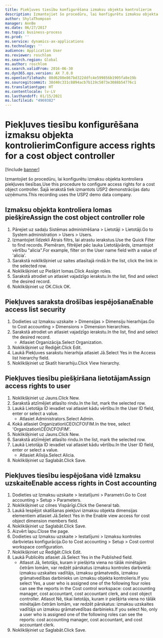 ```yaml
---
title: Piekļuves tiesību konfigurēšana izmaksu objekta kontrolierim
description: Izmantojiet šo procedūru, lai konfigurētu izmaksu objekta kontroliera piekļuves tiesības.
author: ShylaThompson
manager: AnnBe
ms.date: 06/27/2017
ms.topic: business-process
ms.prod: ''
ms.service: dynamics-ax-applications
ms.technology: ''
audience: Application User
ms.reviewer: roschlom
ms.search.region: Global
ms.author: roschlom
ms.search.validFrom: 2016-06-30
ms.dyn365.ops.version: AX 7.0.0
ms.openlocfilehash: 88d6208e867bd322ddfc4e599856b1905fa8e19b
ms.sourcegitcommit: 38d40c331c8894acb7b119c5073e3088b54776c1
ms.translationtype: HT
ms.contentlocale: lv-LV
ms.lasthandoff: 01/15/2021
ms.locfileid: "4969382"
---
```

# <a name="configure-access-rights-for-a-cost-object-controller"></a><span data-ttu-id="33e5a-103">Piekļuves tiesību konfigurēšana izmaksu objekta kontrolierim</span><span class="sxs-lookup"><span data-stu-id="33e5a-103">Configure access rights for a cost object controller</span></span>

[!include [banner](../../includes/banner.md)]

<span data-ttu-id="33e5a-104">Izmantojiet šo procedūru, lai konfigurētu izmaksu objekta kontroliera piekļuves tiesības.</span><span class="sxs-lookup"><span data-stu-id="33e5a-104">Use this procedure to configure access rights for a cost object controller.</span></span> <span data-ttu-id="33e5a-105">Šajā ierakstā tiek izmantots USP2 demonstrācijas datu uzņēmums.</span><span class="sxs-lookup"><span data-stu-id="33e5a-105">This recording uses the USP2 demo data company.</span></span>


## <a name="assign-the-cost-object-controller-role"></a><span data-ttu-id="33e5a-106">Izmaksu objekta kontroliera lomas piešķire</span><span class="sxs-lookup"><span data-stu-id="33e5a-106">Assign the cost object controller role</span></span>
1. <span data-ttu-id="33e5a-107">Pārejiet uz sadaļu Sistēmas administrēšana > Lietotāji > Lietotāji.</span><span class="sxs-lookup"><span data-stu-id="33e5a-107">Go to System administration > Users > Users.</span></span>
2. <span data-ttu-id="33e5a-108">Izmantojiet līdzekli Ātrais filtrs, lai atrastu ierakstus.</span><span class="sxs-lookup"><span data-stu-id="33e5a-108">Use the Quick Filter to find records.</span></span> <span data-ttu-id="33e5a-109">Piemēram, filtrējiet pēc lauka Lietotājvārds, izmantojot vērtību "alicia".</span><span class="sxs-lookup"><span data-stu-id="33e5a-109">For example, filter on the User name field with a value of 'alicia'.</span></span>
3. <span data-ttu-id="33e5a-110">Sarakstā noklikšķiniet uz saites atlasītajā rindā.</span><span class="sxs-lookup"><span data-stu-id="33e5a-110">In the list, click the link in the selected row.</span></span>
4. <span data-ttu-id="33e5a-111">Noklikšķiniet uz Piešķirt lomas.</span><span class="sxs-lookup"><span data-stu-id="33e5a-111">Click Assign roles.</span></span>
5. <span data-ttu-id="33e5a-112">Sarakstā atrodiet un atlasiet vajadzīgo ierakstu.</span><span class="sxs-lookup"><span data-stu-id="33e5a-112">In the list, find and select the desired record.</span></span>
6. <span data-ttu-id="33e5a-113">Noklikšķiniet uz OK.</span><span class="sxs-lookup"><span data-stu-id="33e5a-113">Click OK.</span></span>

## <a name="enable-access-list-security"></a><span data-ttu-id="33e5a-114">Piekļuves saraksta drošības iespējošana</span><span class="sxs-lookup"><span data-stu-id="33e5a-114">Enable access list security</span></span>
1. <span data-ttu-id="33e5a-115">Dodieties uz Izmaksu uzskaite > Dimensijas > Dimensiju hierarhijas.</span><span class="sxs-lookup"><span data-stu-id="33e5a-115">Go to Cost accounting > Dimensions > Dimension hierarchies.</span></span>
2. <span data-ttu-id="33e5a-116">Sarakstā atrodiet un atlasiet vajadzīgo ierakstu.</span><span class="sxs-lookup"><span data-stu-id="33e5a-116">In the list, find and select the desired record.</span></span>
    * <span data-ttu-id="33e5a-117">Atlasiet Organizācija.</span><span class="sxs-lookup"><span data-stu-id="33e5a-117">Select Organization.</span></span>  
3. <span data-ttu-id="33e5a-118">Noklikšķiniet uz Rediģēt.</span><span class="sxs-lookup"><span data-stu-id="33e5a-118">Click Edit.</span></span>
4. <span data-ttu-id="33e5a-119">Laukā Piekļuves sarakstu hierarhija atlasiet Jā.</span><span class="sxs-lookup"><span data-stu-id="33e5a-119">Select Yes in the Access list hierarchy field.</span></span>
5. <span data-ttu-id="33e5a-120">Noklikšķiniet uz Skatīt hierarhiju.</span><span class="sxs-lookup"><span data-stu-id="33e5a-120">Click View hierarchy.</span></span>

## <a name="assign-access-rights-to-user"></a><span data-ttu-id="33e5a-121">Piekļuves tiesību piešķiršana lietotājam</span><span class="sxs-lookup"><span data-stu-id="33e5a-121">Assign access rights to user</span></span>
1. <span data-ttu-id="33e5a-122">Noklikšķiniet uz Jauns.</span><span class="sxs-lookup"><span data-stu-id="33e5a-122">Click New.</span></span>
2. <span data-ttu-id="33e5a-123">Sarakstā atzīmējiet atlasīto rindu.</span><span class="sxs-lookup"><span data-stu-id="33e5a-123">In the list, mark the selected row.</span></span>
3. <span data-ttu-id="33e5a-124">Laukā Lietotāja ID ievadiet vai atlasiet kādu vērtību.</span><span class="sxs-lookup"><span data-stu-id="33e5a-124">In the User ID field, enter or select a value.</span></span>
    * <span data-ttu-id="33e5a-125">Atlasiet Administrators.</span><span class="sxs-lookup"><span data-stu-id="33e5a-125">Select Admin.</span></span>  
4. <span data-ttu-id="33e5a-126">Kokā atlasiet Organization\CEO\CFO\FIM.</span><span class="sxs-lookup"><span data-stu-id="33e5a-126">In the tree, select 'Organization\CEO\CFO\FIM'.</span></span>
5. <span data-ttu-id="33e5a-127">Noklikšķiniet uz Jauns.</span><span class="sxs-lookup"><span data-stu-id="33e5a-127">Click New.</span></span>
6. <span data-ttu-id="33e5a-128">Sarakstā atzīmējiet atlasīto rindu.</span><span class="sxs-lookup"><span data-stu-id="33e5a-128">In the list, mark the selected row.</span></span>
7. <span data-ttu-id="33e5a-129">Laukā Lietotāja ID ievadiet vai atlasiet kādu vērtību.</span><span class="sxs-lookup"><span data-stu-id="33e5a-129">In the User ID field, enter or select a value.</span></span>
    * <span data-ttu-id="33e5a-130">Atlasiet Alīsija.</span><span class="sxs-lookup"><span data-stu-id="33e5a-130">Select Alicia.</span></span>  
8. <span data-ttu-id="33e5a-131">Noklikšķiniet uz Saglabāt.</span><span class="sxs-lookup"><span data-stu-id="33e5a-131">Click Save.</span></span>

## <a name="enable-access-rights-in-cost-accounting"></a><span data-ttu-id="33e5a-132">Piekļuves tiesību iespējošana vidē Izmaksu uzskaite</span><span class="sxs-lookup"><span data-stu-id="33e5a-132">Enable access rights in Cost accounting</span></span>
1. <span data-ttu-id="33e5a-133">Dodieties uz Izmaksu uzskaite > Iestatījumi > Parametri.</span><span class="sxs-lookup"><span data-stu-id="33e5a-133">Go to Cost accounting > Setup > Parameters.</span></span>
2. <span data-ttu-id="33e5a-134">Noklikšķiniet uz cilnes Vispārīgi.</span><span class="sxs-lookup"><span data-stu-id="33e5a-134">Click the General tab.</span></span>
3. <span data-ttu-id="33e5a-135">Laukā Iespējot skatīšanas piekļuvi izmaksu objekta dimensijas elementiem atlasiet Jā.</span><span class="sxs-lookup"><span data-stu-id="33e5a-135">Select Yes in the Enable view access for cost object dimension members field.</span></span>
4. <span data-ttu-id="33e5a-136">Noklikšķiniet uz Saglabāt.</span><span class="sxs-lookup"><span data-stu-id="33e5a-136">Click Save.</span></span>
5. <span data-ttu-id="33e5a-137">Aizvērt lapu.</span><span class="sxs-lookup"><span data-stu-id="33e5a-137">Close the page.</span></span>
6. <span data-ttu-id="33e5a-138">Dodieties uz Izmaksu uzskaite > Iestatījumi > Izmaksu kontroles darbvietas konfigurācija.</span><span class="sxs-lookup"><span data-stu-id="33e5a-138">Go to Cost accounting > Setup > Cost control workspace configuration.</span></span>
7. <span data-ttu-id="33e5a-139">Noklikšķiniet uz Rediģēt.</span><span class="sxs-lookup"><span data-stu-id="33e5a-139">Click Edit.</span></span>
8. <span data-ttu-id="33e5a-140">Laukā Publicēts atlasiet Jā.</span><span class="sxs-lookup"><span data-stu-id="33e5a-140">Select Yes in the Published field.</span></span>
    * <span data-ttu-id="33e5a-141">Atlasot Jā, lietotājs, kuram ir piešķirta viena no tālāk minētajām četrām lomām, var redzēt pārskatus izmaksu kontroles darbvietā: izmaksu uzskaites vadītājs, izmaksu grāmatvedis, izmaksu grāmatvedības darbinieks un izmaksu objekta kontrolieris.</span><span class="sxs-lookup"><span data-stu-id="33e5a-141">If you select Yes, a user who is assigned one of the following four roles can see the reports in the Cost control workspace: cost accounting manager, cost accountant, cost accountant clerk, and cost object controller.</span></span> <span data-ttu-id="33e5a-142">Atlasot Nē, tikai lietotājs, kuram ir piešķirta viena no tālāk minētajām četrām lomām, var redzēt pārskatus: izmaksu uzskaites vadītājs un izmaksu grāmatvedības darbinieks.</span><span class="sxs-lookup"><span data-stu-id="33e5a-142">If you select No, only a user who is assigned one of the following roles can see the reports: cost accounting manager, cost accountant, and cost accountant clerk.</span></span>    
9. <span data-ttu-id="33e5a-143">Noklikšķiniet uz Saglabāt.</span><span class="sxs-lookup"><span data-stu-id="33e5a-143">Click Save.</span></span>

